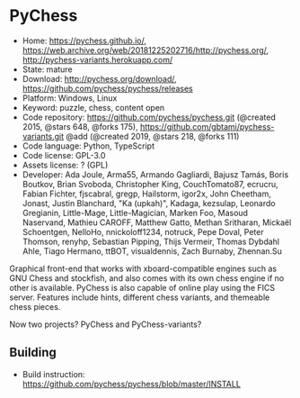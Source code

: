 # PyChess

- Home: https://pychess.github.io/, https://web.archive.org/web/20181225202716/http://pychess.org/, http://pychess-variants.herokuapp.com/
- State: mature
- Download: http://pychess.org/download/, https://github.com/pychess/pychess/releases
- Platform: Windows, Linux
- Keyword: puzzle, chess, content open
- Code repository: https://github.com/pychess/pychess.git (@created 2015, @stars 648, @forks 175), https://github.com/gbtami/pychess-variants.git @add (@created 2019, @stars 218, @forks 111)
- Code language: Python, TypeScript
- Code license: GPL-3.0
- Assets license: ? (GPL)
- Developer: Ada Joule, Arma55, Armando Gagliardi, Bajusz Tamás, Boris Boutkov, Brian Svoboda, Christopher King, CouchTomato87, ecrucru, Fabian Fichter, fjscabral, gregp, Hailstorm, igor2x, John Cheetham, Jonast, Justin Blanchard, "Ka (upkah)", Kadaga, kezsulap, Leonardo Gregianin, Little-Mage, Little-Magician, Marken Foo, Masoud Naservand, Mathieu CAROFF, Matthew Gatto, Methan Sritharan, Mickaël Schoentgen, NelloHo, nnickoloff1234, notruck, Pepe Doval, Peter Thomson, renyhp, Sebastian Pipping, Thijs Vermeir, Thomas Dybdahl Ahle, Tiago Hermano, ttBOT, visualdennis, Zach Burnaby, Zhennan.Su

Graphical front-end that works with xboard-compatible engines such as GNU Chess and stockfish, and also comes with its own chess engine if no other is available.
PyChess is also capable of online play using the FICS server. Features include hints, different chess variants, and themeable chess pieces.

Now two projects? PyChess and PyChess-variants?

## Building

- Build instruction: https://github.com/pychess/pychess/blob/master/INSTALL
